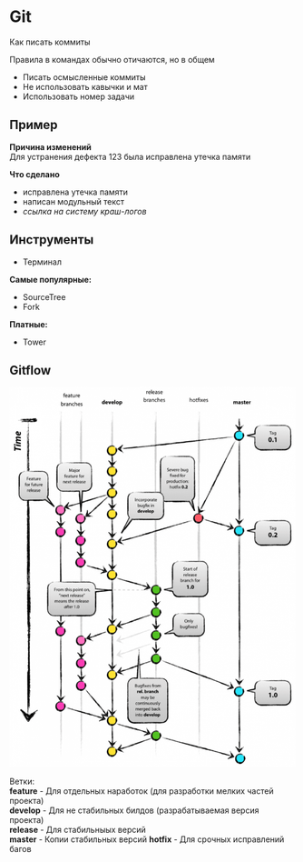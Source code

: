 # Git

Как писать коммиты

Правила в командах обычно отичаются, но в общем
- Писать осмысленные коммиты
- Не использовать кавычки и мат
- Использовать номер задачи

## Пример  

**Причина изменений**  
Для устранения дефекта 123 была исправлена утечка памяти  

**Что сделано**  
- исправлена утечка памяти  
- написан модульный текст  
- *ссылка на систему краш-логов*  

## Инструменты

- Терминал  

**Самые популярные:**  

- SourceTree  
- Fork  

**Платные:**    

- Tower  

## Gitflow

![gitFlow](https://github.com/Lemonbrush/SberSchool/blob/master/NoteResources/gitFlow.png)  

Ветки:   
**feature** - Для отдельных наработок (для разработки мелких частей проекта)  
**develop** - Для не стабильных билдов (разрабатываемая версия проекта)  
**release** - Для стабильныых версий  
**master** - Копии стабильных версий
**hotfix** - Для срочных исправлений багов